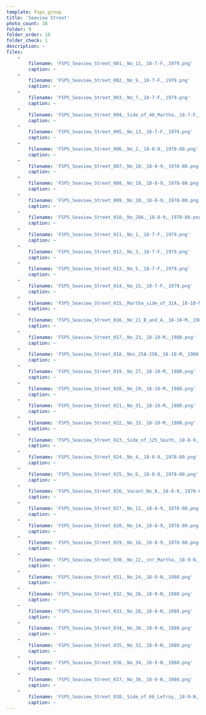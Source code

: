 ```yaml
---
template: fsps_group
title: 'Seaview Street'
photo_count: 38
folder: 9
folder_order: 10
folder_check: 1
description: ~
files:
    -
        filename: 'FSPS_Seaview_Street_001,_No_11,_18-7-F,_1979.png'
        caption: ~
    -
        filename: 'FSPS_Seaview_Street_002,_No_9,_18-7-F,_1979.png'
        caption: ~
    -
        filename: 'FSPS_Seaview_Street_003,_No_7,_18-7-F,_1979.png'
        caption: ~
    -
        filename: 'FSPS_Seaview_Street_004,_Side_of_40_Martha,_18-7-F,_1979.png'
        caption: ~
    -
        filename: 'FSPS_Seaview_Street_005,_No_13,_18-7-F,_1979.png'
        caption: ~
    -
        filename: 'FSPS_Seaview_Street_006,_No_2,_18-8-9,_1978-80.png'
        caption: ~
    -
        filename: 'FSPS_Seaview_Street_007,_No_10,_18-8-9,_1978-80.png'
        caption: ~
    -
        filename: 'FSPS_Seaview_Street_008,_No_18,_18-8-9,_1978-80.png'
        caption: ~
    -
        filename: 'FSPS_Seaview_Street_009,_No_20,_18-8-9,_1978-80.png'
        caption: ~
    -
        filename: 'FSPS_Seaview_Street_010,_No_20A,_18-8-9,_1978-80.png'
        caption: ~
    -
        filename: 'FSPS_Seaview_Street_011,_No_1,_18-7-F,_1979.png'
        caption: ~
    -
        filename: 'FSPS_Seaview_Street_012,_No_3,_18-7-F,_1979.png'
        caption: ~
    -
        filename: 'FSPS_Seaview_Street_013,_No_5,_18-7-F,_1979.png'
        caption: ~
    -
        filename: 'FSPS_Seaview_Street_014,_No_15,_18-7-F,_1979.png'
        caption: ~
    -
        filename: 'FSPS_Seaview_Street_015,_Martha_side_of_31A,_18-10-M,_1980.png'
        caption: ~
    -
        filename: 'FSPS_Seaview_Street_016,_No_21_B_and_A,_18-10-M,_1980.png'
        caption: ~
    -
        filename: 'FSPS_Seaview_Street_017,_No_23,_18-10-M,_1980.png'
        caption: ~
    -
        filename: 'FSPS_Seaview_Street_018,_Nos_25A-25B,_18-10-M,_1980.png'
        caption: ~
    -
        filename: 'FSPS_Seaview_Street_019,_No_27,_18-10-M,_1980.png'
        caption: ~
    -
        filename: 'FSPS_Seaview_Street_020,_No_29,_18-10-M,_1980.png'
        caption: ~
    -
        filename: 'FSPS_Seaview_Street_021,_No_31,_18-10-M,_1980.png'
        caption: ~
    -
        filename: 'FSPS_Seaview_Street_022,_No_33,_18-10-M,_1980.png'
        caption: ~
    -
        filename: 'FSPS_Seaview_Street_023,_Side_of_125_South,_18-8-9,_1978-80.png'
        caption: ~
    -
        filename: 'FSPS_Seaview_Street_024,_No_4,_18-8-9,_1978-80.png'
        caption: ~
    -
        filename: 'FSPS_Seaview_Street_025,_No_6,_18-8-9,_1978-80.png'
        caption: ~
    -
        filename: 'FSPS_Seaview_Street_026,_Vacant_No_8,_18-8-9,_1978-80.png'
        caption: ~
    -
        filename: 'FSPS_Seaview_Street_027,_No_12,_18-8-9,_1978-80.png'
        caption: ~
    -
        filename: 'FSPS_Seaview_Street_028,_No_14,_18-8-9,_1978-80.png'
        caption: ~
    -
        filename: 'FSPS_Seaview_Street_029,_No_16,_18-8-9,_1978-80.png'
        caption: ~
    -
        filename: 'FSPS_Seaview_Street_030,_No_22,_cnr_Martha,_18-9-N,_1980.png'
        caption: ~
    -
        filename: 'FSPS_Seaview_Street_031,_No_24,_18-9-N,_1980.png'
        caption: ~
    -
        filename: 'FSPS_Seaview_Street_032,_No_26,_18-9-N,_1980.png'
        caption: ~
    -
        filename: 'FSPS_Seaview_Street_033,_No_28,_18-9-N,_1980.png'
        caption: ~
    -
        filename: 'FSPS_Seaview_Street_034,_No_30,_18-9-N,_1980.png'
        caption: ~
    -
        filename: 'FSPS_Seaview_Street_035,_No_32,_18-9-N,_1980.png'
        caption: ~
    -
        filename: 'FSPS_Seaview_Street_036,_No_34,_18-9-N,_1980.png'
        caption: ~
    -
        filename: 'FSPS_Seaview_Street_037,_No_36,_18-9-N,_1980.png'
        caption: ~
    -
        filename: 'FSPS_Seaview_Street_038,_Side_of_66_Lefroy,_18-9-N,_1980.png'
        caption: ~
---
```

